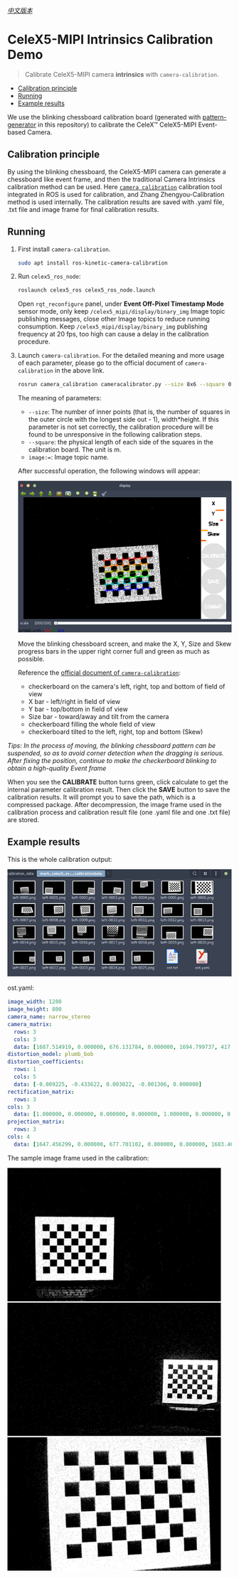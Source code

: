 *[中文版本](README_zh.md)*

# CeleX5-MIPI Intrinsics Calibration Demo

> Calibrate CeleX5-MIPI camera **intrinsics** with `camera-calibration`.

- [Calibration principle](#calibration-principle)
- [Running](#running)
- [Example results](#example-results)  

We use the blinking chessboard calibration board (generated with [pattern-generator](../pattern/) in this repository) to calibrate the CeleX™ CeleX5-MIPI Event-based Camera.

## **Calibration principle**

By using the blinking chessboard, the CeleX5-MIPI camera can generate a chessboard like event frame, and then the traditional Camera Intrinsics calibration method can be used. Here [`camera calibration`](http://wiki.ros.org/camera'calibration/tutorials/monocularcalibration) calibration tool integrated in ROS is used for calibration, and Zhang Zhengyou-Calibration method is used internally. The calibration results are saved with .yaml file, .txt file and image frame for final calibration results.

## Running

1. First install `camera-calibration`.

   ```bash
   sudo apt install ros-kinetic-camera-calibration
   ```

2. Run `celex5_ros_node`:

   ```bash
   roslaunch celex5_ros celex5_ros_node.launch
   ```

   Open `rqt_reconfigure` panel, under **Event Off-Pixel Timestamp Mode** sensor mode, only keep `/celex5_mipi/display/binary_img` Image topic publishing messages, close other Image topics to reduce running consumption. Keep `/celex5_mipi/display/binary_img` publishing frequency at 20 fps, too high can cause a delay in the calibration procedure.

3. Launch `camera-calibration`.  For the detailed meaning and more usage of each parameter, please go to the official document of `camera-calibration` in the above link. 

   ```bash
   rosrun camera_calibration cameracalibrator.py --size 8x6 --square 0.0212 image:=/celex5_mipi/display/binary_img
   ```

   The meaning of parameters:

   - `--size`: The number of inner points (that is, the number of squares in the outer circle with the longest side out - 1), width*height. If this parameter is not set correctly, the calibration procedure will be found to be unresponsive in the following calibration steps.
   - `--square`: the physical length of each side of the squares in the calibration board. The unit is m.
   - `image:=`: Image topic name.

   After successful operation, the following windows will appear:

   <img src="assets/Screenshot from 2020-02-04 23-11-53.png" style="zoom:80%;" />

   Move the blinking chessboard screen, and make the X, Y, Size and Skew  progress bars in the upper right corner full and green as much as  possible. 

   Reference the [official document of `camera-calibration`](http://wiki.ros.org/camera_calibration/Tutorials/MonocularCalibration): 

   - checkerboard on the camera's left, right, top and bottom of field of view
   - X bar - left/right in field of view
   - Y bar - top/bottom in field of view
   - Size bar - toward/away and tilt from the camera
   - checkerboard filling the whole field of view
   - checkerboard tilted to the left, right, top and bottom (Skew)
   

*Tips: In the process of moving, the blinking chessboard pattern can be suspended, so as to avoid corner detection when the dragging is serious. After fixing the position, continue to make the checkerboard blinking to obtain a high-quality Event frame* 

When you see the **CALIBRATE** button turns green, click calculate to get the internal parameter calibration result. Then click the **SAVE** button to save the calibration results. It will prompt you to save the path, which is a compressed package. After decompression, the image frame used in the calibration process and calibration result file (one .yaml file and one .txt file) are stored.

## Example results

This is the whole calibration output:

<img src="assets/Screenshot from 2020-02-04 23-28-25.png" style="zoom:100%;" />

ost.yaml:

   ```yaml
   image_width: 1280
   image_height: 800
   camera_name: narrow_stereo
   camera_matrix:
     rows: 3
     cols: 3
     data: [1687.514919, 0.000000, 676.131784, 0.000000, 1694.799737, 417.348889, 0.000000, 0.000000, 1.000000]
   distortion_model: plumb_bob
   distortion_coefficients:
     rows: 1
     cols: 5
     data: [-0.089225, -0.433622, 0.003022, -0.001306, 0.000000]
rectification_matrix:
     rows: 3
  cols: 3
     data: [1.000000, 0.000000, 0.000000, 0.000000, 1.000000, 0.000000, 0.000000, 0.000000, 1.000000]
projection_matrix:
     rows: 3
  cols: 4
     data: [1647.456299, 0.000000, 677.701102, 0.000000, 0.000000, 1683.463867, 418.507924, 0.000000, 0.000000, 0.000000, 1.000000, 0.000000]
   ```

The sample image frame used in the calibration:

<img src="assets/left-0013.png" height="300" />

<img src="assets/left-0021.png" height="300" />

<img src="assets/left-0006.png" height="300" />